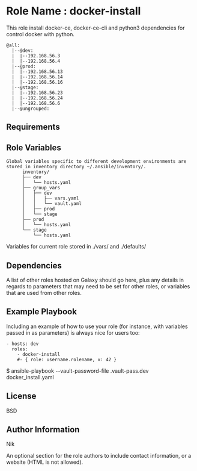 Role Name : docker-install
=========
This role install docker-ce, docker-ce-cli and python3 dependencies for control docker with python.
```
@all:
  |--@dev:
  |  |--192.168.56.3
  |  |--192.168.56.4
  |--@prod:
  |  |--192.168.56.13
  |  |--192.168.56.14
  |  |--192.168.56.16
  |--@stage:
  |  |--192.168.56.23
  |  |--192.168.56.24
  |  |--192.168.56.6
  |--@ungrouped:
```
Requirements
------------


Role Variables
--------------
```
Global variables specific to different development environments are stored in inventory directory ~/.ansible/inventory/.
      inventory/
      ├── dev
      │   └── hosts.yaml
      ├── group_vars
      │   ├── dev
      │   │   ├── vars.yaml
      │   │   └── vault.yaml
      │   ├── prod
      │   └── stage
      ├── prod
      │   └── hosts.yaml
      └── stage
          └── hosts.yaml
```
Variables for current role stored in ./vars/ and ./defaults/

Dependencies
------------

A list of other roles hosted on Galaxy should go here, plus any details in regards to parameters that may need to be set for other roles, or variables that are used from other roles.

Example Playbook
----------------

Including an example of how to use your role (for instance, with variables passed in as parameters) is always nice for users too:

    - hosts: dev
      roles:
        - docker-install
        #- { role: username.rolename, x: 42 }


$ ansible-playbook --vault-password-file .vault-pass.dev docker_install.yaml

License
-------

BSD

Author Information
------------------
Nik 

An optional section for the role authors to include contact information, or a website (HTML is not allowed).
